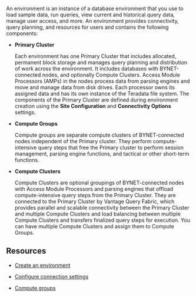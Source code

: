 
An environment is an instance of a database environment that you use to load sample data, run queries, view current and historical query data, manage user access, and more. An environment provides connectivity, query planning, and resources for users and contains the following components:

-   **Primary Cluster**

    Each environment has one Primary Cluster that includes allocated, permanent block storage and manages query planning and distribution of work across the environment. It includes databases with BYNET-connected nodes, and optionally Compute Clusters. Access Module Processors (AMPs) in the nodes process data from parsing engines and move and manage data from disk drives. Each processor owns its assigned data and has its own instance of the Teradata file system. The components of the Primary Cluster are defined during environment creation using the **Site Configuration** and **Connectivity Options** settings.

-   **Compute Groups**

    Compute groups are separate compute clusters of BYNET-connected nodes independent of the Primary cluster. They perform compute-intensive query steps that free the Primary cluster to perform session management, parsing engine functions, and tactical or other short-term functions.

-   **Compute Clusters**

    Compute Clusters are optional groupings of BYNET-connected nodes with Access Module Processors and parsing engines that offload compute-intensive query steps from the Primary Cluster. They are connected to the Primary Cluster by Vantage Query Fabric, which provides parallel and scalable connectivity between the Primary Cluster and multiple Compute Clusters and load balancing between multiple Compute Clusters and transfers finalized query steps for execution. You can have multiple Compute Clusters and assign them to Compute Groups.


## Resources


-   [Create an environment](qiv1640281527006.md)

-   [Configure connection settings](laq1640280582810.md)

-   [Compute groups](mqu1640280532737.md)


